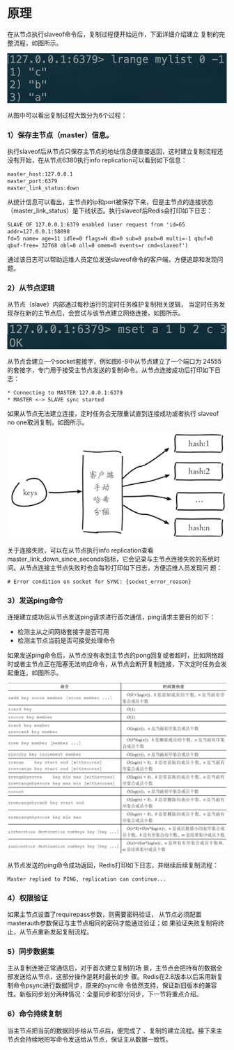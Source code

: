 # 原理

在从节点执行slaveof命令后，复制过程便开始运作，下面详细介绍建立 复制的完整流程，如图所示。

![](../.gitbook/assets/image%20%2853%29.png)

从图中可以看出复制过程大致分为6个过程：

### 1）保存主节点（master）信息。

执行slaveof后从节点只保存主节点的地址信息便直接返回，这时建立复制流程还没有开始，在从节点6380执行info replication可以看到如下信息：

```text
master_host:127.0.0.1
master_port:6379
master_link_status:down
```

从统计信息可以看出，主节点的ip和port被保存下来，但是主节点的连接状态（master\_link\_status）是下线状态。执行slaveof后Redis会打印如下日志：

```text
SLAVE OF 127.0.0.1:6379 enabled (user request from 'id=65 addr=127.0.0.1:58090
fd=5 name= age=11 idle=0 flags=N db=0 sub=0 psub=0 multi=-1 qbuf=0 qbuf-free= 32768 obl=0 oll=0 omem=0 events=r cmd=slaveof')
```

通过该日志可以帮助运维人员定位发送slaveof命令的客户端，方便追踪和发现问题。

### 2）从节点逻辑

从节点（slave）内部通过每秒运行的定时任务维护复制相关逻辑， 当定时任务发现存在新的主节点后，会尝试与该节点建立网络连接，如图所示。

![](../.gitbook/assets/image%20%2889%29.png)

从节点会建立一个socket套接字，例如图6-8中从节点建立了一个端口为 24555的套接字，专门用于接受主节点发送的复制命令。从节点连接成功后打印如下日志：

```text
* Connecting to MASTER 127.0.0.1:6379
* MASTER <-> SLAVE sync started
```

如果从节点无法建立连接，定时任务会无限重试直到连接成功或者执行 slaveof no one取消复制，如图所示。

![](../.gitbook/assets/image%20%28148%29.png)

关于连接失败，可以在从节点执行info replication查看 master\_link\_down\_since\_seconds指标，它会记录与主节点连接失败的系统时间。从节点连接主节点失败时也会每秒打印如下日志，方便运维人员发现问 题：

```text
# Error condition on socket for SYNC: {socket_error_reason}
```

### 3）发送ping命令

连接建立成功后从节点发送ping请求进行首次通信，ping请求主要目的如下：

* 检测主从之间网络套接字是否可用
* 检测主节点当前是否可接受处理命令

如果发送ping命令后，从节点没有收到主节点的pong回复或者超时，比如网络超时或者主节点正在阻塞无法响应命令，从节点会断开复制连接，下次定时任务会发起重连，如图所示。

![](../.gitbook/assets/image%20%2843%29.png)

从节点发送的ping命令成功返回，Redis打印如下日志，并继续后续复制流程：

```text
Master replied to PING, replication can continue...
```

### 4）权限验证

如果主节点设置了requirepass参数，则需要密码验证， 从节点必须配置masterauth参数保证与主节点相同的密码才能通过验证；如 果验证失败复制将终止，从节点重新发起复制流程。

### 5）同步数据集

主从复制连接正常通信后，对于首次建立复制的场 景，主节点会把持有的数据全部发送给从节点，这部分操作是耗时最长的步 骤。Redis在2.8版本以后采用新复制命令psync进行数据同步，原来的sync命 令依然支持，保证新旧版本的兼容性。新版同步划分两种情况：全量同步和部分同步，下一节将重点介绍。

### 6）命令持续复制

当主节点把当前的数据同步给从节点后，便完成了 、复制的建立流程。接下来主节点会持续地把写命令发送给从节点，保证主从数据一致性。

